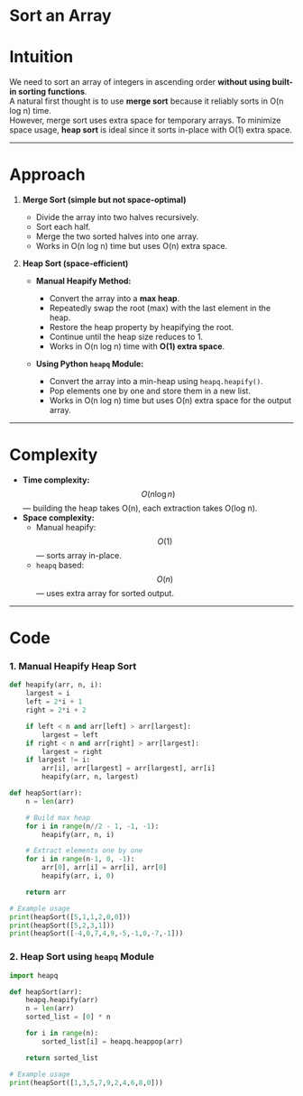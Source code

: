 # Sort an Array

# Intuition

We need to sort an array of integers in ascending order **without using built-in sorting functions**.  
A natural first thought is to use **merge sort** because it reliably sorts in O(n log n) time.  
However, merge sort uses extra space for temporary arrays. To minimize space usage, **heap sort** is ideal since it sorts in-place with O(1) extra space.

---

# Approach

1. **Merge Sort (simple but not space-optimal)**
   - Divide the array into two halves recursively.
   - Sort each half.
   - Merge the two sorted halves into one array.
   - Works in O(n log n) time but uses O(n) extra space.

2. **Heap Sort (space-efficient)**
   - **Manual Heapify Method:**
     - Convert the array into a **max heap**.
     - Repeatedly swap the root (max) with the last element in the heap.
     - Restore the heap property by heapifying the root.
     - Continue until the heap size reduces to 1.
     - Works in O(n log n) time with **O(1) extra space**.

   - **Using Python `heapq` Module:**
     - Convert the array into a min-heap using `heapq.heapify()`.
     - Pop elements one by one and store them in a new list.
     - Works in O(n log n) time but uses O(n) extra space for the output array.

---

# Complexity

- **Time complexity:** $$O(n \log n)$$ — building the heap takes O(n), each extraction takes O(log n).
- **Space complexity:**
  - Manual heapify: $$O(1)$$ — sorts array in-place.
  - `heapq` based: $$O(n)$$ — uses extra array for sorted output.

---

# Code

### 1. Manual Heapify Heap Sort

```python
def heapify(arr, n, i):
    largest = i
    left = 2*i + 1
    right = 2*i + 2

    if left < n and arr[left] > arr[largest]:
        largest = left
    if right < n and arr[right] > arr[largest]:
        largest = right
    if largest != i:
        arr[i], arr[largest] = arr[largest], arr[i]
        heapify(arr, n, largest)

def heapSort(arr):
    n = len(arr)

    # Build max heap
    for i in range(n//2 - 1, -1, -1):
        heapify(arr, n, i)

    # Extract elements one by one
    for i in range(n-1, 0, -1):
        arr[0], arr[i] = arr[i], arr[0]
        heapify(arr, i, 0)

    return arr

# Example usage
print(heapSort([5,1,1,2,0,0]))
print(heapSort([5,2,3,1]))
print(heapSort([-4,0,7,4,9,-5,-1,0,-7,-1]))
```

### 2. Heap Sort using `heapq` Module

```python
import heapq

def heapSort(arr):
    heapq.heapify(arr)
    n = len(arr)
    sorted_list = [0] * n

    for i in range(n):
        sorted_list[i] = heapq.heappop(arr)

    return sorted_list

# Example usage
print(heapSort([1,3,5,7,9,2,4,6,8,0]))

```
